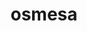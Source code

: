 ---
title: "osmesa"
layout: cache
categories: [package, develop]
meta: {"versions": ["11.2.0"], "compilers": ["gcc@=11.1.0", "gcc@=11.4.0", "gcc@=13.2.0", "oneapi@=2024.2.1"], "oss": ["ubuntu20.04", "ubuntu22.04", "ubuntu24.04"], "platforms": ["linux"], "targets": ["x86_64_v3"], "stacks": ["data-vis-sdk", "e4s", "e4s-oneapi", "e4s-rocm-external", "ml-linux-x86_64-rocm", "root"], "num_specs": 66, "num_specs_by_stack": {"e4s-rocm-external": 7, "root": 66, "e4s": 21, "data-vis-sdk": 16, "e4s-oneapi": 14, "ml-linux-x86_64-rocm": 8}}
spec_details: [{"hash": "5sbewnjrhgrvfn2rq3vk4qmuqmsyzeym", "compiler": "gcc@=11.4.0", "versions": ["11.2.0"], "os": "ubuntu22.04", "platform": "linux", "target": "x86_64_v3", "variants": ["build_system=bundle"], "stacks": ["e4s-rocm-external", "root"], "size": "-", "tarball": "https://binaries.spack.io/develop/build_cache/linux-ubuntu22.04-x86_64_v3/gcc-11.4.0/osmesa-11.2.0/linux-ubuntu22.04-x86_64_v3-gcc-11.4.0-osmesa-11.2.0-5sbewnjrhgrvfn2rq3vk4qmuqmsyzeym.spack"}, {"hash": "jc54gnaix4iw65nbtbarpll47jul2kud", "compiler": "gcc@=11.4.0", "versions": ["11.2.0"], "os": "ubuntu22.04", "platform": "linux", "target": "x86_64_v3", "variants": ["build_system=bundle"], "stacks": ["e4s-rocm-external", "root"], "size": "-", "tarball": "https://binaries.spack.io/develop/build_cache/linux-ubuntu22.04-x86_64_v3/gcc-11.4.0/osmesa-11.2.0/linux-ubuntu22.04-x86_64_v3-gcc-11.4.0-osmesa-11.2.0-jc54gnaix4iw65nbtbarpll47jul2kud.spack"}, {"hash": "usfwfpyq6saxwzzvmhz2l4fqwuzkoi2f", "compiler": "gcc@=11.4.0", "versions": ["11.2.0"], "os": "ubuntu22.04", "platform": "linux", "target": "x86_64_v3", "variants": ["build_system=bundle"], "stacks": ["e4s", "root"], "size": "-", "tarball": "https://binaries.spack.io/develop/build_cache/linux-ubuntu22.04-x86_64_v3/gcc-11.4.0/osmesa-11.2.0/linux-ubuntu22.04-x86_64_v3-gcc-11.4.0-osmesa-11.2.0-usfwfpyq6saxwzzvmhz2l4fqwuzkoi2f.spack"}, {"hash": "62djc5ciqngjaqcojx7ncxerq3hiw7pe", "compiler": "gcc@=11.1.0", "versions": ["11.2.0"], "os": "ubuntu20.04", "platform": "linux", "target": "x86_64_v3", "variants": ["build_system=bundle"], "stacks": ["root", "data-vis-sdk"], "size": "-", "tarball": "https://binaries.spack.io/develop/build_cache/linux-ubuntu20.04-x86_64_v3/gcc-11.1.0/osmesa-11.2.0/linux-ubuntu20.04-x86_64_v3-gcc-11.1.0-osmesa-11.2.0-62djc5ciqngjaqcojx7ncxerq3hiw7pe.spack"}, {"hash": "kl6toi52gxzcqvacicvahcpbmk4eufnn", "compiler": "gcc@=11.4.0", "versions": ["11.2.0"], "os": "ubuntu22.04", "platform": "linux", "target": "x86_64_v3", "variants": ["build_system=bundle"], "stacks": ["e4s", "root"], "size": "-", "tarball": "https://binaries.spack.io/develop/build_cache/linux-ubuntu22.04-x86_64_v3/gcc-11.4.0/osmesa-11.2.0/linux-ubuntu22.04-x86_64_v3-gcc-11.4.0-osmesa-11.2.0-kl6toi52gxzcqvacicvahcpbmk4eufnn.spack"}, {"hash": "5kh6tgdgjaqh6klltkhtfi55tt5drd7k", "compiler": "gcc@=11.4.0", "versions": ["11.2.0"], "os": "ubuntu22.04", "platform": "linux", "target": "x86_64_v3", "variants": ["build_system=bundle"], "stacks": ["e4s", "root"], "size": "-", "tarball": "https://binaries.spack.io/develop/build_cache/linux-ubuntu22.04-x86_64_v3/gcc-11.4.0/osmesa-11.2.0/linux-ubuntu22.04-x86_64_v3-gcc-11.4.0-osmesa-11.2.0-5kh6tgdgjaqh6klltkhtfi55tt5drd7k.spack"}, {"hash": "r6mmcuvqpameo4upwqhepwwwhloctcsg", "compiler": "oneapi@=2024.2.1", "versions": ["11.2.0"], "os": "ubuntu22.04", "platform": "linux", "target": "x86_64_v3", "variants": ["build_system=bundle"], "stacks": ["e4s-oneapi", "root"], "size": "-", "tarball": "https://binaries.spack.io/develop/build_cache/linux-ubuntu22.04-x86_64_v3/oneapi-2024.2.1/osmesa-11.2.0/linux-ubuntu22.04-x86_64_v3-oneapi-2024.2.1-osmesa-11.2.0-r6mmcuvqpameo4upwqhepwwwhloctcsg.spack"}, {"hash": "g3pbqs5ps7mshqsamyau7yovfss57ppf", "compiler": "gcc@=11.4.0", "versions": ["11.2.0"], "os": "ubuntu22.04", "platform": "linux", "target": "x86_64_v3", "variants": ["build_system=bundle"], "stacks": ["e4s", "root"], "size": "-", "tarball": "https://binaries.spack.io/develop/build_cache/linux-ubuntu22.04-x86_64_v3/gcc-11.4.0/osmesa-11.2.0/linux-ubuntu22.04-x86_64_v3-gcc-11.4.0-osmesa-11.2.0-g3pbqs5ps7mshqsamyau7yovfss57ppf.spack"}, {"hash": "ecyfpe45eyolbhdevpwye6oyh7pgpjev", "compiler": "gcc@=11.4.0", "versions": ["11.2.0"], "os": "ubuntu22.04", "platform": "linux", "target": "x86_64_v3", "variants": ["build_system=bundle"], "stacks": ["e4s", "root"], "size": "-", "tarball": "https://binaries.spack.io/develop/build_cache/linux-ubuntu22.04-x86_64_v3/gcc-11.4.0/osmesa-11.2.0/linux-ubuntu22.04-x86_64_v3-gcc-11.4.0-osmesa-11.2.0-ecyfpe45eyolbhdevpwye6oyh7pgpjev.spack"}, {"hash": "r4ivqxpzp2cyxfs7vqjytygwxxn3cpte", "compiler": "gcc@=11.4.0", "versions": ["11.2.0"], "os": "ubuntu22.04", "platform": "linux", "target": "x86_64_v3", "variants": ["build_system=bundle"], "stacks": ["e4s", "root"], "size": "-", "tarball": "https://binaries.spack.io/develop/build_cache/linux-ubuntu22.04-x86_64_v3/gcc-11.4.0/osmesa-11.2.0/linux-ubuntu22.04-x86_64_v3-gcc-11.4.0-osmesa-11.2.0-r4ivqxpzp2cyxfs7vqjytygwxxn3cpte.spack"}, {"hash": "d7wajv34d67u7ijd76o46tqaye76nv5g", "compiler": "gcc@=11.4.0", "versions": ["11.2.0"], "os": "ubuntu22.04", "platform": "linux", "target": "x86_64_v3", "variants": ["build_system=bundle"], "stacks": ["e4s", "root"], "size": "-", "tarball": "https://binaries.spack.io/develop/build_cache/linux-ubuntu22.04-x86_64_v3/gcc-11.4.0/osmesa-11.2.0/linux-ubuntu22.04-x86_64_v3-gcc-11.4.0-osmesa-11.2.0-d7wajv34d67u7ijd76o46tqaye76nv5g.spack"}, {"hash": "puxaehwhl5nlrrgfks3fgfuursyuep32", "compiler": "gcc@=13.2.0", "versions": ["11.2.0"], "os": "ubuntu24.04", "platform": "linux", "target": "x86_64_v3", "variants": ["build_system=bundle"], "stacks": ["ml-linux-x86_64-rocm", "root"], "size": "-", "tarball": "https://binaries.spack.io/develop/build_cache/linux-ubuntu24.04-x86_64_v3/gcc-13.2.0/osmesa-11.2.0/linux-ubuntu24.04-x86_64_v3-gcc-13.2.0-osmesa-11.2.0-puxaehwhl5nlrrgfks3fgfuursyuep32.spack"}, {"hash": "sxjlqpp6snmfcfkrkt3gq7opkhrjkcd7", "compiler": "gcc@=13.2.0", "versions": ["11.2.0"], "os": "ubuntu24.04", "platform": "linux", "target": "x86_64_v3", "variants": ["build_system=bundle"], "stacks": ["ml-linux-x86_64-rocm", "root"], "size": "-", "tarball": "https://binaries.spack.io/develop/build_cache/linux-ubuntu24.04-x86_64_v3/gcc-13.2.0/osmesa-11.2.0/linux-ubuntu24.04-x86_64_v3-gcc-13.2.0-osmesa-11.2.0-sxjlqpp6snmfcfkrkt3gq7opkhrjkcd7.spack"}, {"hash": "yfpn36igmq7mbej5b3ge2qjhzxm3mmll", "compiler": "gcc@=11.4.0", "versions": ["11.2.0"], "os": "ubuntu22.04", "platform": "linux", "target": "x86_64_v3", "variants": ["build_system=bundle"], "stacks": ["e4s-rocm-external", "root"], "size": "-", "tarball": "https://binaries.spack.io/develop/build_cache/linux-ubuntu22.04-x86_64_v3/gcc-11.4.0/osmesa-11.2.0/linux-ubuntu22.04-x86_64_v3-gcc-11.4.0-osmesa-11.2.0-yfpn36igmq7mbej5b3ge2qjhzxm3mmll.spack"}, {"hash": "54usnhd4yhcegowojftppqspe5f5zst4", "compiler": "gcc@=13.2.0", "versions": ["11.2.0"], "os": "ubuntu24.04", "platform": "linux", "target": "x86_64_v3", "variants": ["build_system=bundle"], "stacks": ["ml-linux-x86_64-rocm", "root"], "size": "-", "tarball": "https://binaries.spack.io/develop/build_cache/linux-ubuntu24.04-x86_64_v3/gcc-13.2.0/osmesa-11.2.0/linux-ubuntu24.04-x86_64_v3-gcc-13.2.0-osmesa-11.2.0-54usnhd4yhcegowojftppqspe5f5zst4.spack"}, {"hash": "gksjc27mdhvxtdtmmtuhnjvqu4zb2rce", "compiler": "gcc@=11.4.0", "versions": ["11.2.0"], "os": "ubuntu22.04", "platform": "linux", "target": "x86_64_v3", "variants": ["build_system=bundle"], "stacks": ["e4s", "root"], "size": "-", "tarball": "https://binaries.spack.io/develop/build_cache/linux-ubuntu22.04-x86_64_v3/gcc-11.4.0/osmesa-11.2.0/linux-ubuntu22.04-x86_64_v3-gcc-11.4.0-osmesa-11.2.0-gksjc27mdhvxtdtmmtuhnjvqu4zb2rce.spack"}, {"hash": "nesemtfba6gohkefsfjzdb5h7a5tukqm", "compiler": "gcc@=11.4.0", "versions": ["11.2.0"], "os": "ubuntu22.04", "platform": "linux", "target": "x86_64_v3", "variants": ["build_system=bundle"], "stacks": ["e4s-rocm-external", "root"], "size": "-", "tarball": "https://binaries.spack.io/develop/build_cache/linux-ubuntu22.04-x86_64_v3/gcc-11.4.0/osmesa-11.2.0/linux-ubuntu22.04-x86_64_v3-gcc-11.4.0-osmesa-11.2.0-nesemtfba6gohkefsfjzdb5h7a5tukqm.spack"}, {"hash": "ahknkw3trispy32pxra7uifgxdkmhvcw", "compiler": "oneapi@=2024.2.1", "versions": ["11.2.0"], "os": "ubuntu22.04", "platform": "linux", "target": "x86_64_v3", "variants": ["build_system=bundle"], "stacks": ["e4s-oneapi", "root"], "size": "-", "tarball": "https://binaries.spack.io/develop/build_cache/linux-ubuntu22.04-x86_64_v3/oneapi-2024.2.1/osmesa-11.2.0/linux-ubuntu22.04-x86_64_v3-oneapi-2024.2.1-osmesa-11.2.0-ahknkw3trispy32pxra7uifgxdkmhvcw.spack"}, {"hash": "rpvutby4yyr2vahe2zwnxivdwrixncje", "compiler": "gcc@=13.2.0", "versions": ["11.2.0"], "os": "ubuntu24.04", "platform": "linux", "target": "x86_64_v3", "variants": ["build_system=bundle"], "stacks": ["ml-linux-x86_64-rocm", "root"], "size": "-", "tarball": "https://binaries.spack.io/develop/build_cache/linux-ubuntu24.04-x86_64_v3/gcc-13.2.0/osmesa-11.2.0/linux-ubuntu24.04-x86_64_v3-gcc-13.2.0-osmesa-11.2.0-rpvutby4yyr2vahe2zwnxivdwrixncje.spack"}, {"hash": "q6jziy36gv3m73cngqtcwmqvytmul3fi", "compiler": "gcc@=13.2.0", "versions": ["11.2.0"], "os": "ubuntu24.04", "platform": "linux", "target": "x86_64_v3", "variants": ["build_system=bundle"], "stacks": ["ml-linux-x86_64-rocm", "root"], "size": "-", "tarball": "https://binaries.spack.io/develop/build_cache/linux-ubuntu24.04-x86_64_v3/gcc-13.2.0/osmesa-11.2.0/linux-ubuntu24.04-x86_64_v3-gcc-13.2.0-osmesa-11.2.0-q6jziy36gv3m73cngqtcwmqvytmul3fi.spack"}, {"hash": "hidiqgwngbp64krcg6775ieyubaqx2r6", "compiler": "gcc@=11.4.0", "versions": ["11.2.0"], "os": "ubuntu22.04", "platform": "linux", "target": "x86_64_v3", "variants": ["build_system=bundle"], "stacks": ["e4s", "root"], "size": "-", "tarball": "https://binaries.spack.io/develop/build_cache/linux-ubuntu22.04-x86_64_v3/gcc-11.4.0/osmesa-11.2.0/linux-ubuntu22.04-x86_64_v3-gcc-11.4.0-osmesa-11.2.0-hidiqgwngbp64krcg6775ieyubaqx2r6.spack"}, {"hash": "qikvigwwkszwrrzi7fvcrdov7sxncety", "compiler": "gcc@=11.4.0", "versions": ["11.2.0"], "os": "ubuntu22.04", "platform": "linux", "target": "x86_64_v3", "variants": ["build_system=bundle"], "stacks": ["e4s-rocm-external", "root"], "size": "-", "tarball": "https://binaries.spack.io/develop/build_cache/linux-ubuntu22.04-x86_64_v3/gcc-11.4.0/osmesa-11.2.0/linux-ubuntu22.04-x86_64_v3-gcc-11.4.0-osmesa-11.2.0-qikvigwwkszwrrzi7fvcrdov7sxncety.spack"}, {"hash": "wgp77akoirqneiqrjjwow7e3agux3wmw", "compiler": "gcc@=13.2.0", "versions": ["11.2.0"], "os": "ubuntu24.04", "platform": "linux", "target": "x86_64_v3", "variants": ["build_system=bundle"], "stacks": ["ml-linux-x86_64-rocm", "root"], "size": "-", "tarball": "https://binaries.spack.io/develop/build_cache/linux-ubuntu24.04-x86_64_v3/gcc-13.2.0/osmesa-11.2.0/linux-ubuntu24.04-x86_64_v3-gcc-13.2.0-osmesa-11.2.0-wgp77akoirqneiqrjjwow7e3agux3wmw.spack"}, {"hash": "32xbvsnelwrxl2kxtp4ql5xij2yaxst6", "compiler": "gcc@=11.4.0", "versions": ["11.2.0"], "os": "ubuntu22.04", "platform": "linux", "target": "x86_64_v3", "variants": ["build_system=bundle"], "stacks": ["e4s", "root"], "size": "-", "tarball": "https://binaries.spack.io/develop/build_cache/linux-ubuntu22.04-x86_64_v3/gcc-11.4.0/osmesa-11.2.0/linux-ubuntu22.04-x86_64_v3-gcc-11.4.0-osmesa-11.2.0-32xbvsnelwrxl2kxtp4ql5xij2yaxst6.spack"}, {"hash": "teipbcuppowj3yjzpkm3jayfakt25anz", "compiler": "gcc@=11.1.0", "versions": ["11.2.0"], "os": "ubuntu20.04", "platform": "linux", "target": "x86_64_v3", "variants": ["build_system=bundle"], "stacks": ["root", "data-vis-sdk"], "size": "-", "tarball": "https://binaries.spack.io/develop/build_cache/linux-ubuntu20.04-x86_64_v3/gcc-11.1.0/osmesa-11.2.0/linux-ubuntu20.04-x86_64_v3-gcc-11.1.0-osmesa-11.2.0-teipbcuppowj3yjzpkm3jayfakt25anz.spack"}, {"hash": "vwvez7xyf3w4tqj4skyb6xp5yiuf2mlg", "compiler": "gcc@=11.4.0", "versions": ["11.2.0"], "os": "ubuntu22.04", "platform": "linux", "target": "x86_64_v3", "variants": ["build_system=bundle"], "stacks": ["e4s", "root"], "size": "-", "tarball": "https://binaries.spack.io/develop/build_cache/linux-ubuntu22.04-x86_64_v3/gcc-11.4.0/osmesa-11.2.0/linux-ubuntu22.04-x86_64_v3-gcc-11.4.0-osmesa-11.2.0-vwvez7xyf3w4tqj4skyb6xp5yiuf2mlg.spack"}, {"hash": "ed3uzjsed3vdxtfcq5lob4tpopkyry2a", "compiler": "gcc@=13.2.0", "versions": ["11.2.0"], "os": "ubuntu24.04", "platform": "linux", "target": "x86_64_v3", "variants": ["build_system=bundle"], "stacks": ["ml-linux-x86_64-rocm", "root"], "size": "-", "tarball": "https://binaries.spack.io/develop/build_cache/linux-ubuntu24.04-x86_64_v3/gcc-13.2.0/osmesa-11.2.0/linux-ubuntu24.04-x86_64_v3-gcc-13.2.0-osmesa-11.2.0-ed3uzjsed3vdxtfcq5lob4tpopkyry2a.spack"}, {"hash": "h5qndxjo7fgob3hvyu7pen2vfxcpk7bg", "compiler": "gcc@=11.1.0", "versions": ["11.2.0"], "os": "ubuntu20.04", "platform": "linux", "target": "x86_64_v3", "variants": ["build_system=bundle"], "stacks": ["root", "data-vis-sdk"], "size": "-", "tarball": "https://binaries.spack.io/develop/build_cache/linux-ubuntu20.04-x86_64_v3/gcc-11.1.0/osmesa-11.2.0/linux-ubuntu20.04-x86_64_v3-gcc-11.1.0-osmesa-11.2.0-h5qndxjo7fgob3hvyu7pen2vfxcpk7bg.spack"}, {"hash": "t4phzeeddfttq2u7hp6rbtcsp6com4wl", "compiler": "gcc@=11.1.0", "versions": ["11.2.0"], "os": "ubuntu20.04", "platform": "linux", "target": "x86_64_v3", "variants": ["build_system=bundle"], "stacks": ["root", "data-vis-sdk"], "size": "-", "tarball": "https://binaries.spack.io/develop/build_cache/linux-ubuntu20.04-x86_64_v3/gcc-11.1.0/osmesa-11.2.0/linux-ubuntu20.04-x86_64_v3-gcc-11.1.0-osmesa-11.2.0-t4phzeeddfttq2u7hp6rbtcsp6com4wl.spack"}, {"hash": "gsogfrssjvsxmgkihvmtunhcbw6owizm", "compiler": "gcc@=11.1.0", "versions": ["11.2.0"], "os": "ubuntu20.04", "platform": "linux", "target": "x86_64_v3", "variants": ["build_system=bundle"], "stacks": ["root", "data-vis-sdk"], "size": "-", "tarball": "https://binaries.spack.io/develop/build_cache/linux-ubuntu20.04-x86_64_v3/gcc-11.1.0/osmesa-11.2.0/linux-ubuntu20.04-x86_64_v3-gcc-11.1.0-osmesa-11.2.0-gsogfrssjvsxmgkihvmtunhcbw6owizm.spack"}, {"hash": "hymyaqmyiliwcb2fpbbhzwpcwfo4q6g5", "compiler": "gcc@=11.4.0", "versions": ["11.2.0"], "os": "ubuntu22.04", "platform": "linux", "target": "x86_64_v3", "variants": ["build_system=bundle"], "stacks": ["e4s", "root"], "size": "-", "tarball": "https://binaries.spack.io/develop/build_cache/linux-ubuntu22.04-x86_64_v3/gcc-11.4.0/osmesa-11.2.0/linux-ubuntu22.04-x86_64_v3-gcc-11.4.0-osmesa-11.2.0-hymyaqmyiliwcb2fpbbhzwpcwfo4q6g5.spack"}, {"hash": "bbmhrkijvvoxqlaqieahak4gaxbkgwzp", "compiler": "gcc@=11.4.0", "versions": ["11.2.0"], "os": "ubuntu22.04", "platform": "linux", "target": "x86_64_v3", "variants": ["build_system=bundle"], "stacks": ["e4s", "root"], "size": "-", "tarball": "https://binaries.spack.io/develop/build_cache/linux-ubuntu22.04-x86_64_v3/gcc-11.4.0/osmesa-11.2.0/linux-ubuntu22.04-x86_64_v3-gcc-11.4.0-osmesa-11.2.0-bbmhrkijvvoxqlaqieahak4gaxbkgwzp.spack"}, {"hash": "m7rptmy4kvstnegyppfs2tpbodlou5zs", "compiler": "gcc@=11.1.0", "versions": ["11.2.0"], "os": "ubuntu20.04", "platform": "linux", "target": "x86_64_v3", "variants": ["build_system=bundle"], "stacks": ["root", "data-vis-sdk"], "size": "-", "tarball": "https://binaries.spack.io/develop/build_cache/linux-ubuntu20.04-x86_64_v3/gcc-11.1.0/osmesa-11.2.0/linux-ubuntu20.04-x86_64_v3-gcc-11.1.0-osmesa-11.2.0-m7rptmy4kvstnegyppfs2tpbodlou5zs.spack"}, {"hash": "vffnscwxidihkskbl46tnkhbfdazrloh", "compiler": "gcc@=11.1.0", "versions": ["11.2.0"], "os": "ubuntu20.04", "platform": "linux", "target": "x86_64_v3", "variants": ["build_system=bundle"], "stacks": ["root", "data-vis-sdk"], "size": "-", "tarball": "https://binaries.spack.io/develop/build_cache/linux-ubuntu20.04-x86_64_v3/gcc-11.1.0/osmesa-11.2.0/linux-ubuntu20.04-x86_64_v3-gcc-11.1.0-osmesa-11.2.0-vffnscwxidihkskbl46tnkhbfdazrloh.spack"}, {"hash": "avgvmmlmnbc6ssvczfmsr3feqgio3tqm", "compiler": "gcc@=11.4.0", "versions": ["11.2.0"], "os": "ubuntu22.04", "platform": "linux", "target": "x86_64_v3", "variants": ["build_system=bundle"], "stacks": ["e4s", "root"], "size": "-", "tarball": "https://binaries.spack.io/develop/build_cache/linux-ubuntu22.04-x86_64_v3/gcc-11.4.0/osmesa-11.2.0/linux-ubuntu22.04-x86_64_v3-gcc-11.4.0-osmesa-11.2.0-avgvmmlmnbc6ssvczfmsr3feqgio3tqm.spack"}, {"hash": "oubmtn3d3ahv6ccwgopxcrvflmwr3vak", "compiler": "gcc@=11.1.0", "versions": ["11.2.0"], "os": "ubuntu20.04", "platform": "linux", "target": "x86_64_v3", "variants": ["build_system=bundle"], "stacks": ["root", "data-vis-sdk"], "size": "-", "tarball": "https://binaries.spack.io/develop/build_cache/linux-ubuntu20.04-x86_64_v3/gcc-11.1.0/osmesa-11.2.0/linux-ubuntu20.04-x86_64_v3-gcc-11.1.0-osmesa-11.2.0-oubmtn3d3ahv6ccwgopxcrvflmwr3vak.spack"}, {"hash": "66eoyzt42kw6kfhkyn5ysf3ixuwbmkod", "compiler": "oneapi@=2024.2.1", "versions": ["11.2.0"], "os": "ubuntu22.04", "platform": "linux", "target": "x86_64_v3", "variants": ["build_system=bundle"], "stacks": ["e4s-oneapi", "root"], "size": "-", "tarball": "https://binaries.spack.io/develop/build_cache/linux-ubuntu22.04-x86_64_v3/oneapi-2024.2.1/osmesa-11.2.0/linux-ubuntu22.04-x86_64_v3-oneapi-2024.2.1-osmesa-11.2.0-66eoyzt42kw6kfhkyn5ysf3ixuwbmkod.spack"}, {"hash": "o44wrcgregkqr226qwtrjncigb4ct3xp", "compiler": "gcc@=13.2.0", "versions": ["11.2.0"], "os": "ubuntu24.04", "platform": "linux", "target": "x86_64_v3", "variants": ["build_system=bundle"], "stacks": ["ml-linux-x86_64-rocm", "root"], "size": "-", "tarball": "https://binaries.spack.io/develop/build_cache/linux-ubuntu24.04-x86_64_v3/gcc-13.2.0/osmesa-11.2.0/linux-ubuntu24.04-x86_64_v3-gcc-13.2.0-osmesa-11.2.0-o44wrcgregkqr226qwtrjncigb4ct3xp.spack"}, {"hash": "l2573kyuafgiidqsqv5263llh77d5csk", "compiler": "oneapi@=2024.2.1", "versions": ["11.2.0"], "os": "ubuntu22.04", "platform": "linux", "target": "x86_64_v3", "variants": ["build_system=bundle"], "stacks": ["e4s-oneapi", "root"], "size": "-", "tarball": "https://binaries.spack.io/develop/build_cache/linux-ubuntu22.04-x86_64_v3/oneapi-2024.2.1/osmesa-11.2.0/linux-ubuntu22.04-x86_64_v3-oneapi-2024.2.1-osmesa-11.2.0-l2573kyuafgiidqsqv5263llh77d5csk.spack"}, {"hash": "vqteo6g4hztzyptnf73lclnzpmq2zve5", "compiler": "gcc@=11.4.0", "versions": ["11.2.0"], "os": "ubuntu22.04", "platform": "linux", "target": "x86_64_v3", "variants": ["build_system=bundle"], "stacks": ["e4s", "root"], "size": "-", "tarball": "https://binaries.spack.io/develop/build_cache/linux-ubuntu22.04-x86_64_v3/gcc-11.4.0/osmesa-11.2.0/linux-ubuntu22.04-x86_64_v3-gcc-11.4.0-osmesa-11.2.0-vqteo6g4hztzyptnf73lclnzpmq2zve5.spack"}, {"hash": "yuiurmuvohmvrn24jf6vnoboyl4jpmvp", "compiler": "gcc@=11.1.0", "versions": ["11.2.0"], "os": "ubuntu20.04", "platform": "linux", "target": "x86_64_v3", "variants": ["build_system=bundle"], "stacks": ["root", "data-vis-sdk"], "size": "-", "tarball": "https://binaries.spack.io/develop/build_cache/linux-ubuntu20.04-x86_64_v3/gcc-11.1.0/osmesa-11.2.0/linux-ubuntu20.04-x86_64_v3-gcc-11.1.0-osmesa-11.2.0-yuiurmuvohmvrn24jf6vnoboyl4jpmvp.spack"}, {"hash": "2lc66cuib7wfccfzmj23ig5rrulqj7gs", "compiler": "oneapi@=2024.2.1", "versions": ["11.2.0"], "os": "ubuntu22.04", "platform": "linux", "target": "x86_64_v3", "variants": ["build_system=bundle"], "stacks": ["e4s-oneapi", "root"], "size": "-", "tarball": "https://binaries.spack.io/develop/build_cache/linux-ubuntu22.04-x86_64_v3/oneapi-2024.2.1/osmesa-11.2.0/linux-ubuntu22.04-x86_64_v3-oneapi-2024.2.1-osmesa-11.2.0-2lc66cuib7wfccfzmj23ig5rrulqj7gs.spack"}, {"hash": "yxzv65xq55knfibko7d5hfsqye6idzlk", "compiler": "oneapi@=2024.2.1", "versions": ["11.2.0"], "os": "ubuntu22.04", "platform": "linux", "target": "x86_64_v3", "variants": ["build_system=bundle"], "stacks": ["e4s-oneapi", "root"], "size": "-", "tarball": "https://binaries.spack.io/develop/build_cache/linux-ubuntu22.04-x86_64_v3/oneapi-2024.2.1/osmesa-11.2.0/linux-ubuntu22.04-x86_64_v3-oneapi-2024.2.1-osmesa-11.2.0-yxzv65xq55knfibko7d5hfsqye6idzlk.spack"}, {"hash": "julsfjpa6e6ojk5zpi5pwhnln3k3pqff", "compiler": "gcc@=11.1.0", "versions": ["11.2.0"], "os": "ubuntu20.04", "platform": "linux", "target": "x86_64_v3", "variants": ["build_system=bundle"], "stacks": ["root", "data-vis-sdk"], "size": "-", "tarball": "https://binaries.spack.io/develop/build_cache/linux-ubuntu20.04-x86_64_v3/gcc-11.1.0/osmesa-11.2.0/linux-ubuntu20.04-x86_64_v3-gcc-11.1.0-osmesa-11.2.0-julsfjpa6e6ojk5zpi5pwhnln3k3pqff.spack"}, {"hash": "wdyn5er7e65svrjthntuqzgvqhiyyb6n", "compiler": "gcc@=11.4.0", "versions": ["11.2.0"], "os": "ubuntu22.04", "platform": "linux", "target": "x86_64_v3", "variants": ["build_system=bundle"], "stacks": ["e4s", "root"], "size": "-", "tarball": "https://binaries.spack.io/develop/build_cache/linux-ubuntu22.04-x86_64_v3/gcc-11.4.0/osmesa-11.2.0/linux-ubuntu22.04-x86_64_v3-gcc-11.4.0-osmesa-11.2.0-wdyn5er7e65svrjthntuqzgvqhiyyb6n.spack"}, {"hash": "pqx3iq6rq2w54ooprfektegvl57jwyzd", "compiler": "gcc@=11.4.0", "versions": ["11.2.0"], "os": "ubuntu22.04", "platform": "linux", "target": "x86_64_v3", "variants": ["build_system=bundle"], "stacks": ["e4s", "root"], "size": "-", "tarball": "https://binaries.spack.io/develop/build_cache/linux-ubuntu22.04-x86_64_v3/gcc-11.4.0/osmesa-11.2.0/linux-ubuntu22.04-x86_64_v3-gcc-11.4.0-osmesa-11.2.0-pqx3iq6rq2w54ooprfektegvl57jwyzd.spack"}, {"hash": "s5tt2h6xaghufphsftpvelyd3n5aihq6", "compiler": "gcc@=11.1.0", "versions": ["11.2.0"], "os": "ubuntu20.04", "platform": "linux", "target": "x86_64_v3", "variants": ["build_system=bundle"], "stacks": ["root", "data-vis-sdk"], "size": "-", "tarball": "https://binaries.spack.io/develop/build_cache/linux-ubuntu20.04-x86_64_v3/gcc-11.1.0/osmesa-11.2.0/linux-ubuntu20.04-x86_64_v3-gcc-11.1.0-osmesa-11.2.0-s5tt2h6xaghufphsftpvelyd3n5aihq6.spack"}, {"hash": "4e75shcmsseq5goj5jfxm4co6touccr5", "compiler": "gcc@=11.1.0", "versions": ["11.2.0"], "os": "ubuntu20.04", "platform": "linux", "target": "x86_64_v3", "variants": ["build_system=bundle"], "stacks": ["root", "data-vis-sdk"], "size": "-", "tarball": "https://binaries.spack.io/develop/build_cache/linux-ubuntu20.04-x86_64_v3/gcc-11.1.0/osmesa-11.2.0/linux-ubuntu20.04-x86_64_v3-gcc-11.1.0-osmesa-11.2.0-4e75shcmsseq5goj5jfxm4co6touccr5.spack"}, {"hash": "bo44qf36ae7pr55dpogtudipwu3sixzn", "compiler": "gcc@=11.4.0", "versions": ["11.2.0"], "os": "ubuntu22.04", "platform": "linux", "target": "x86_64_v3", "variants": ["build_system=bundle"], "stacks": ["e4s", "root"], "size": "-", "tarball": "https://binaries.spack.io/develop/build_cache/linux-ubuntu22.04-x86_64_v3/gcc-11.4.0/osmesa-11.2.0/linux-ubuntu22.04-x86_64_v3-gcc-11.4.0-osmesa-11.2.0-bo44qf36ae7pr55dpogtudipwu3sixzn.spack"}, {"hash": "tltinfghqpxzw73a2ifvwtvomqh4cf45", "compiler": "gcc@=11.4.0", "versions": ["11.2.0"], "os": "ubuntu22.04", "platform": "linux", "target": "x86_64_v3", "variants": ["build_system=bundle"], "stacks": ["e4s", "root"], "size": "-", "tarball": "https://binaries.spack.io/develop/build_cache/linux-ubuntu22.04-x86_64_v3/gcc-11.4.0/osmesa-11.2.0/linux-ubuntu22.04-x86_64_v3-gcc-11.4.0-osmesa-11.2.0-tltinfghqpxzw73a2ifvwtvomqh4cf45.spack"}, {"hash": "ubfzxjhkehblhmddlzqk6hcjn53ipxxv", "compiler": "oneapi@=2024.2.1", "versions": ["11.2.0"], "os": "ubuntu22.04", "platform": "linux", "target": "x86_64_v3", "variants": ["build_system=bundle"], "stacks": ["e4s-oneapi", "root"], "size": "-", "tarball": "https://binaries.spack.io/develop/build_cache/linux-ubuntu22.04-x86_64_v3/oneapi-2024.2.1/osmesa-11.2.0/linux-ubuntu22.04-x86_64_v3-oneapi-2024.2.1-osmesa-11.2.0-ubfzxjhkehblhmddlzqk6hcjn53ipxxv.spack"}, {"hash": "mrolktaccy7xrwlhyrcclnxhl2dwczmt", "compiler": "gcc@=11.1.0", "versions": ["11.2.0"], "os": "ubuntu20.04", "platform": "linux", "target": "x86_64_v3", "variants": ["build_system=bundle"], "stacks": ["root", "data-vis-sdk"], "size": "-", "tarball": "https://binaries.spack.io/develop/build_cache/linux-ubuntu20.04-x86_64_v3/gcc-11.1.0/osmesa-11.2.0/linux-ubuntu20.04-x86_64_v3-gcc-11.1.0-osmesa-11.2.0-mrolktaccy7xrwlhyrcclnxhl2dwczmt.spack"}, {"hash": "jfxbd4tcwo77bsebwyxlphvrzn4yziof", "compiler": "oneapi@=2024.2.1", "versions": ["11.2.0"], "os": "ubuntu22.04", "platform": "linux", "target": "x86_64_v3", "variants": ["build_system=bundle"], "stacks": ["e4s-oneapi", "root"], "size": "-", "tarball": "https://binaries.spack.io/develop/build_cache/linux-ubuntu22.04-x86_64_v3/oneapi-2024.2.1/osmesa-11.2.0/linux-ubuntu22.04-x86_64_v3-oneapi-2024.2.1-osmesa-11.2.0-jfxbd4tcwo77bsebwyxlphvrzn4yziof.spack"}, {"hash": "fukwzxxr2o7ncosupiuw7il3nmrkaw5z", "compiler": "oneapi@=2024.2.1", "versions": ["11.2.0"], "os": "ubuntu22.04", "platform": "linux", "target": "x86_64_v3", "variants": ["build_system=bundle"], "stacks": ["e4s-oneapi", "root"], "size": "-", "tarball": "https://binaries.spack.io/develop/build_cache/linux-ubuntu22.04-x86_64_v3/oneapi-2024.2.1/osmesa-11.2.0/linux-ubuntu22.04-x86_64_v3-oneapi-2024.2.1-osmesa-11.2.0-fukwzxxr2o7ncosupiuw7il3nmrkaw5z.spack"}, {"hash": "qnq4ayoubagnswrty7e6tk6l63g47cm5", "compiler": "gcc@=11.4.0", "versions": ["11.2.0"], "os": "ubuntu22.04", "platform": "linux", "target": "x86_64_v3", "variants": ["build_system=bundle"], "stacks": ["e4s", "root"], "size": "-", "tarball": "https://binaries.spack.io/develop/build_cache/linux-ubuntu22.04-x86_64_v3/gcc-11.4.0/osmesa-11.2.0/linux-ubuntu22.04-x86_64_v3-gcc-11.4.0-osmesa-11.2.0-qnq4ayoubagnswrty7e6tk6l63g47cm5.spack"}, {"hash": "knrrusovse4bdyv5f3sjzsypetl3hhkb", "compiler": "gcc@=11.1.0", "versions": ["11.2.0"], "os": "ubuntu20.04", "platform": "linux", "target": "x86_64_v3", "variants": ["build_system=bundle"], "stacks": ["root", "data-vis-sdk"], "size": "-", "tarball": "https://binaries.spack.io/develop/build_cache/linux-ubuntu20.04-x86_64_v3/gcc-11.1.0/osmesa-11.2.0/linux-ubuntu20.04-x86_64_v3-gcc-11.1.0-osmesa-11.2.0-knrrusovse4bdyv5f3sjzsypetl3hhkb.spack"}, {"hash": "srpcw6g6c3ws4bbd6ygz4742abmdg7tp", "compiler": "gcc@=11.1.0", "versions": ["11.2.0"], "os": "ubuntu20.04", "platform": "linux", "target": "x86_64_v3", "variants": ["build_system=bundle"], "stacks": ["root", "data-vis-sdk"], "size": "-", "tarball": "https://binaries.spack.io/develop/build_cache/linux-ubuntu20.04-x86_64_v3/gcc-11.1.0/osmesa-11.2.0/linux-ubuntu20.04-x86_64_v3-gcc-11.1.0-osmesa-11.2.0-srpcw6g6c3ws4bbd6ygz4742abmdg7tp.spack"}, {"hash": "bahuryq4awjkaana32dfxmmp63tbqf4c", "compiler": "oneapi@=2024.2.1", "versions": ["11.2.0"], "os": "ubuntu22.04", "platform": "linux", "target": "x86_64_v3", "variants": ["build_system=bundle"], "stacks": ["e4s-oneapi", "root"], "size": "-", "tarball": "https://binaries.spack.io/develop/build_cache/linux-ubuntu22.04-x86_64_v3/oneapi-2024.2.1/osmesa-11.2.0/linux-ubuntu22.04-x86_64_v3-oneapi-2024.2.1-osmesa-11.2.0-bahuryq4awjkaana32dfxmmp63tbqf4c.spack"}, {"hash": "egwqqq5yc7iejacii4eklf3abpbgvwib", "compiler": "oneapi@=2024.2.1", "versions": ["11.2.0"], "os": "ubuntu22.04", "platform": "linux", "target": "x86_64_v3", "variants": ["build_system=bundle"], "stacks": ["e4s-oneapi", "root"], "size": "-", "tarball": "https://binaries.spack.io/develop/build_cache/linux-ubuntu22.04-x86_64_v3/oneapi-2024.2.1/osmesa-11.2.0/linux-ubuntu22.04-x86_64_v3-oneapi-2024.2.1-osmesa-11.2.0-egwqqq5yc7iejacii4eklf3abpbgvwib.spack"}, {"hash": "33tzmzd3e5o2am3y2xz3qeeskddp24is", "compiler": "oneapi@=2024.2.1", "versions": ["11.2.0"], "os": "ubuntu22.04", "platform": "linux", "target": "x86_64_v3", "variants": ["build_system=bundle"], "stacks": ["e4s-oneapi", "root"], "size": "-", "tarball": "https://binaries.spack.io/develop/build_cache/linux-ubuntu22.04-x86_64_v3/oneapi-2024.2.1/osmesa-11.2.0/linux-ubuntu22.04-x86_64_v3-oneapi-2024.2.1-osmesa-11.2.0-33tzmzd3e5o2am3y2xz3qeeskddp24is.spack"}, {"hash": "yttkwoagwcfa7mfyhugfone5osymdkmf", "compiler": "gcc@=11.4.0", "versions": ["11.2.0"], "os": "ubuntu22.04", "platform": "linux", "target": "x86_64_v3", "variants": ["build_system=bundle"], "stacks": ["e4s-rocm-external", "root"], "size": "-", "tarball": "https://binaries.spack.io/develop/build_cache/linux-ubuntu22.04-x86_64_v3/gcc-11.4.0/osmesa-11.2.0/linux-ubuntu22.04-x86_64_v3-gcc-11.4.0-osmesa-11.2.0-yttkwoagwcfa7mfyhugfone5osymdkmf.spack"}, {"hash": "qwd6i6xv5klgl2u5qj54wugmpjset3rk", "compiler": "oneapi@=2024.2.1", "versions": ["11.2.0"], "os": "ubuntu22.04", "platform": "linux", "target": "x86_64_v3", "variants": ["build_system=bundle"], "stacks": ["e4s-oneapi", "root"], "size": "-", "tarball": "https://binaries.spack.io/develop/build_cache/linux-ubuntu22.04-x86_64_v3/oneapi-2024.2.1/osmesa-11.2.0/linux-ubuntu22.04-x86_64_v3-oneapi-2024.2.1-osmesa-11.2.0-qwd6i6xv5klgl2u5qj54wugmpjset3rk.spack"}, {"hash": "zidnv7tmiabqaivrn5dn6yzp44or42s5", "compiler": "gcc@=11.1.0", "versions": ["11.2.0"], "os": "ubuntu20.04", "platform": "linux", "target": "x86_64_v3", "variants": ["build_system=bundle"], "stacks": ["root", "data-vis-sdk"], "size": "-", "tarball": "https://binaries.spack.io/develop/build_cache/linux-ubuntu20.04-x86_64_v3/gcc-11.1.0/osmesa-11.2.0/linux-ubuntu20.04-x86_64_v3-gcc-11.1.0-osmesa-11.2.0-zidnv7tmiabqaivrn5dn6yzp44or42s5.spack"}, {"hash": "niaj5pibixcs2ayqy27aotw464rgp6so", "compiler": "gcc@=11.4.0", "versions": ["11.2.0"], "os": "ubuntu22.04", "platform": "linux", "target": "x86_64_v3", "variants": ["build_system=bundle"], "stacks": ["e4s", "root"], "size": "-", "tarball": "https://binaries.spack.io/develop/build_cache/linux-ubuntu22.04-x86_64_v3/gcc-11.4.0/osmesa-11.2.0/linux-ubuntu22.04-x86_64_v3-gcc-11.4.0-osmesa-11.2.0-niaj5pibixcs2ayqy27aotw464rgp6so.spack"}, {"hash": "bjthqyhipiezku2n2m7rgjtc6gfb65yz", "compiler": "gcc@=11.4.0", "versions": ["11.2.0"], "os": "ubuntu22.04", "platform": "linux", "target": "x86_64_v3", "variants": ["build_system=bundle"], "stacks": ["e4s-rocm-external", "root"], "size": "-", "tarball": "https://binaries.spack.io/develop/build_cache/linux-ubuntu22.04-x86_64_v3/gcc-11.4.0/osmesa-11.2.0/linux-ubuntu22.04-x86_64_v3-gcc-11.4.0-osmesa-11.2.0-bjthqyhipiezku2n2m7rgjtc6gfb65yz.spack"}, {"hash": "7syie3krirmv4odrcs2efe2p3im4gou4", "compiler": "oneapi@=2024.2.1", "versions": ["11.2.0"], "os": "ubuntu22.04", "platform": "linux", "target": "x86_64_v3", "variants": ["build_system=bundle"], "stacks": ["e4s-oneapi", "root"], "size": "-", "tarball": "https://binaries.spack.io/develop/build_cache/linux-ubuntu22.04-x86_64_v3/oneapi-2024.2.1/osmesa-11.2.0/linux-ubuntu22.04-x86_64_v3-oneapi-2024.2.1-osmesa-11.2.0-7syie3krirmv4odrcs2efe2p3im4gou4.spack"}]
---